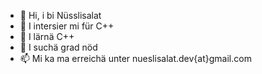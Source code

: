 - 👋 Hi, i bi Nüsslisalat
- 👀 I intersier mi für C++
- 🌱 I lärnä C++
- 💞️ I suchä grad nöd
- 📫 Mi ka ma erreichä unter nueslisalat.dev{at}gmail.com

<!---
Nueslisalat/Nueslisalat is a ✨ special ✨ repository because its `README.md` (this file) appears on your GitHub profile.
You can click the Preview link to take a look at your changes.
--->
